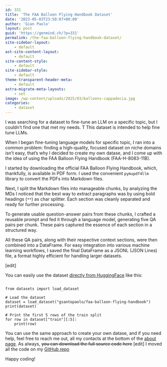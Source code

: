 ```yaml
---
id: 331
title: 'The FAA Balloon Flying Handbook Dataset'
date: '2023-05-03T23:50:07+00:00'
author: 'Gian Paolo'
layout: post
guid: 'https://genmind.ch/?p=331'
permalink: /the-faa-balloon-flying-handbook-dataset/
site-sidebar-layout:
    - default
ast-site-content-layout:
    - default
site-content-style:
    - default
site-sidebar-style:
    - default
theme-transparent-header-meta:
    - default
astra-migrate-meta-layouts:
    - set
image: /wp-content/uploads/2025/03/balloons-cappadocia.jpg
categories:
    - dataset
---
```


I was searching for a dataset to fine-tune an LLM on a specific topic, but I couldn’t find one that met my needs. T This dataset is intended to help fine tune LLMs.

When I began fine-tuning language models for specific topic, I ran into a common problem: finding a high-quality, focused dataset on niche domains isn’t easy, that’s why I decided to create my own datase, and I come up with the idea of using the <a data-end="679" data-start="539" rel="noopener" target="_new">FAA Balloon Flying Handbook (FAA-H-8083-11B)</a>.

I started by downloading the official FAA Balloon Flying Handbook, which, thankfully, is available in PDF form. I used the convenient `pymupdf4llm` library to convert the PDFs into Markdown files.

Next, I split the Markdown files into manageable chunks, by analyzing the MDs I noticed that the best way to extract paragraphs was by using bold headings (`**`) as char splitter. Each section was cleanly separated and ready for further processing.

To generate usable question-answer pairs from these chunks, I crafted a reusable prompt and fed it through a language model, generating five QA pairs per chunk. These pairs captured the essence of each section in a structured way.

All these QA pairs, along with their respective context sections, were then combined into a DataFrame. For easy integration into various machine learning workflows, I saved the final DataFrame as a JSONL (JSON Lines) file, a format highly efficient for handling larger datasets.

\[edit\]

You can easily use the dataset [directly from HuggingFace](https://huggingface.co/datasets/gsantopaolo/faa-balloon-flying-handbook) like this:

```

from datasets import load_dataset

# Load the dataset
dataset = load_dataset("gsantopaolo/faa-balloon-flying-handbook")
print(dataset)

# Print the first 5 rows of the train split
for row in dataset["train"][:5]:
    print(row)
```

You can use the same approach to create your own datase, and if you need help, feel free to reach me out, all my contacts at the bottom of the [about page](https://genmind.ch/about/). As always, <del>you can download the full source code here</del> \[edit\] I moved all the code on my [GitHub repo](https://github.com/gsantopaolo/datasets/tree/main/balloon)

Happy coding!